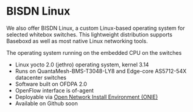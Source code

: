 # BISDN Linux
We also offer BISDN Linux, a custom Linux-based operating
system for selected whitebox switches. This lightweight
distribution supports Baseboxd as well as most native
Linux networking tools.

The operating system running on the embedded CPU on the switches
* Linux yocto 2.0 (jethro) operating system, kernel 3.14
* Runs on QuantaMesh-BMS-T3048-LY8 and Edge-core AS5712-54X datacenter switches
* Software built on OFDPA 2.0
* OpenFlow interface is of-agent
* Deployable via [Open Network Install Environment (ONIE)](http://onie.org/)
* Available on Github soon
